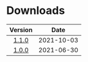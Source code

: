 # Downloads

|Version | Date
| :---: | ---
|[1.1.0](https://github.com/b3dgs/lionheart-remake/releases/tag/v1.1.0) | 2021-10-03
|[1.0.0](https://github.com/b3dgs/lionheart-remake/releases/tag/v1.0.0) | 2021-06-30
